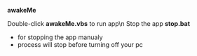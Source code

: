 **awakeMe**

Double-click **awakeMe.vbs** to run app\n
Stop the app **stop.bat**
 - for stopping the app manualy
 - process will stop before turning off your pc
